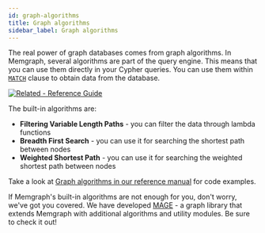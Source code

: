 ```yaml
---
id: graph-algorithms
title: Graph algorithms
sidebar_label: Graph algorithms
---
```


The real power of graph databases comes from graph algorithms. In Memgraph,
several algorithms are part of the query engine. This means that you can use
them directly in your Cypher queries. You can use them within
[`MATCH`](clauses/match.md) clause to obtain data from the database.

[![Related - Reference
Guide](https://img.shields.io/static/v1?label=Related&message=Reference%20Guide&color=yellow&style=for-the-badge)](/docs/memgraph/reference-guide/graph-algorithms)

The built-in algorithms are:

- **Filtering Variable Length Paths** - you can filter the data through lambda
  functions
- **Breadth First Search** - you can use it for searching the shortest path
  between nodes
- **Weighted Shortest Path** - you can use it for searching the weighted
  shortest path between nodes

Take a look at [Graph algorithms in our reference
manual](/docs/memgraph/reference-guide/graph-algorithms) for code examples. 

If Memgraph's built-in algorithms are not enough for you, don't worry, we've got
you covered. We have developed [MAGE](/mage) - a graph library that extends
Memgraph with additional algorithms and utility modules. Be sure to check it
out!
